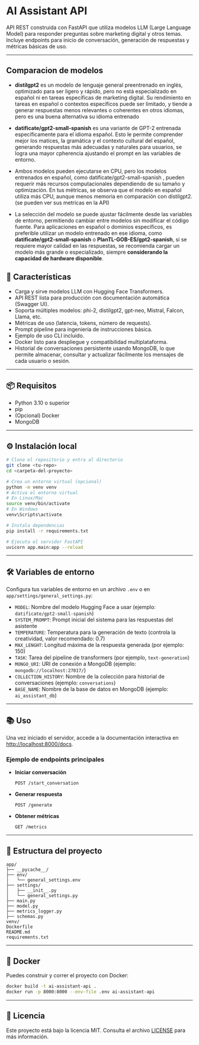 # AI Assistant API

API REST construida con FastAPI que utiliza modelos LLM (Large Language Model) para responder preguntas sobre marketing digital y otros temas. Incluye endpoints para inicio de conversación, generación de respuestas y métricas básicas de uso.

---
## Comparacion de modelos 

* **distilgpt2** es un modelo de lenguaje general preentrenado en inglés, optimizado para ser ligero y rápido, pero no está especializado en español ni en tareas específicas de marketing digital. Su rendimiento en tareas en español o contextos específicos puede ser limitado, y tiende a generar respuestas menos relevantes o coherentes en otros idiomas, pero es una buena alternativa su idioma entrenado

* **datificate/gpt2-small-spanish** es una variante de GPT-2 entrenada específicamente para el idioma español. Esto le permite comprender mejor los matices, la gramática y el contexto cultural del español, generando respuestas más adecuadas y naturales para usuarios, se logra una mayor cpherencia ajustando el prompt en las variables de entorno.

* Ambos modelos pueden ejecutarse en CPU, pero los modelos entrenados en español, como datificate/gpt2-small-spanish , pueden requerir más recursos computacionales dependiendo de su tamaño y optimización. En tus métricas, se observa que el modelo en español utiliza más CPU, aunque menos memoria en comparación con distilgpt2. (se pueden ver sus metricas en la API)

* La selección del modelo se puede ajustar fácilmente desde las variables de entorno, permitiendo cambiar entre modelos sin modificar el código fuente. Para aplicaciones en español o dominios específicos, es preferible utilizar un modelo entrenado en ese idioma, como **datificate/gpt2-small-spanish** o **PlanTL-GOB-ES/gpt2-spanish**, si se requiere mayor calidad en las respuestas, se recomienda cargar un modelo más grande o especializado, siempre **considerando la capacidad de hardware disponible**.



## 🚀 Características

- Carga y sirve modelos LLM con Hugging Face Transformers.
- API REST lista para producción con documentación automática (Swagger UI).
- Soporta múltiples modelos: phi-2, distilgpt2, gpt-neo, Mistral, Falcon, Llama, etc.
- Métricas de uso (latencia, tokens, número de requests).
- Prompt pipeline para ingeniería de instrucciones básica.
- Ejemplo de uso CLI incluido.
- Docker listo para despliegue y compatibilidad multiplataforma.
- Historial de conversaciones persistente usando MongoDB, lo que permite almacenar, consultar y actualizar fácilmente los mensajes de cada usuario o sesión. 
---

## 📦 Requisitos

- Python 3.10 o superior
- pip
- (Opcional) Docker
- MongoDB

---

## ⚙️ Instalación local

```bash
# Clona el repositorio y entra al directorio
git clone <tu-repo>
cd <carpeta-del-proyecto>

# Crea un entorno virtual (opcional)
python -m venv venv
# Activa el entorno virtual
# En Linux/Mac
source venv/bin/activate
# En Windows
venv\Scripts\activate

# Instala dependencias
pip install -r requirements.txt

# Ejecuta el servidor FastAPI
uvicorn app.main:app --reload
```

---

## 🛠️ Variables de entorno

Configura tus variables de entorno en un archivo `.env` o en `app/settings/general_settings.py`:

- `MODEL`: Nombre del modelo Hugging Face a usar (ejemplo: `datificate/gpt2-small-spanish`)
- `SYSTEM_PROMPT`: Prompt inicial del sistema para las respuestas del asistente
- `TEMPERATURE`: Temperatura para la generación de texto (controla la creatividad, valor recomendado: 0.7)
- `MAX_LENGHT`: Longitud máxima de la respuesta generada (por ejemplo: 150)
- `TASK`: Tarea del pipeline de transformers (por ejemplo, `text-generation`)
- `MONGO_URI`: URI de conexión a MongoDB (ejemplo: `mongodb://localhost:27017/`)
- `COLLECTION_HISTORY`: Nombre de la colección para historial de conversaciones (ejemplo: `conversations`)
- `BASE_NAME`: Nombre de la base de datos en MongoDB (ejemplo: `ai_assistant_db`)

---

## 📚 Uso

Una vez iniciado el servidor, accede a la documentación interactiva en [http://localhost:8000/docs](http://localhost:8000/docs).

### Ejemplo de endpoints principales

- **Iniciar conversación**
  ```
  POST /start_conversation
  ```

- **Generar respuesta**
  ```
  POST /generate
  ```

- **Obtener métricas**
  ```
  GET /metrics
  ```

---

## 📁 Estructura del proyecto

```
app/
├── __pycache__/
├── env/
│   └── general_settings.env
├── settings/
│   ├── __init__.py
│   └── general_settings.py
├── main.py
├── model.py
├── metrics_logger.py
├── schemas.py
venv/
Dockerfile
README.md
requirements.txt

```

---

## 🐳 Docker

Puedes construir y correr el proyecto con Docker:

```bash
docker build -t ai-assistant-api .
docker run -p 8000:8000 --env-file .env ai-assistant-api
```

---

## 📝 Licencia

Este proyecto está bajo la licencia MIT. Consulta el archivo [LICENSE](LICENSE) para más información.